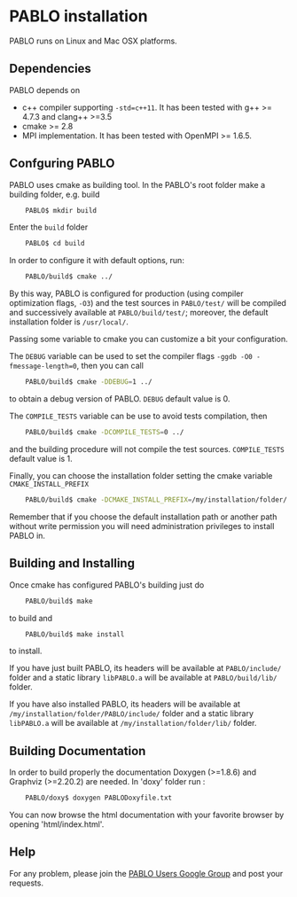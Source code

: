 # PABLO installation

PABLO runs on Linux and Mac OSX platforms.

## Dependencies
PABLO depends on
* c++ compiler supporting `-std=c++11`. It has been tested with g++ >= 4.7.3 and clang++ >=3.5
* cmake >= 2.8
* MPI implementation. It has been tested with OpenMPI >= 1.6.5. 

## Confguring PABLO
PABLO uses cmake as building tool.
In the PABLO's root folder make a building folder, e.g. build
```bash
	PABLO$ mkdir build
```
Enter the `build` folder
```bash
	PABLO$ cd build
```
 In order to configure it with default options, run:
```bash
	PABLO/build$ cmake ../
```
 By this way, PABLO is configured for production (using compiler optimization flags, `-O3`) and the test sources in `PABLO/test/` will be compiled and successively available at `PABLO/build/test/`; moreover, the default installation folder is `/usr/local/`.

Passing some variable to cmake you can customize a bit your configuration.

The `DEBUG` variable can be used to set the compiler flags `-ggdb -O0 -fmessage-length=0`, then you can call
```bash
	PABLO/build$ cmake -DDEBUG=1 ../	
```
to obtain a debug version of PABLO. `DEBUG` default value is 0.

The `COMPILE_TESTS` variable can be use to avoid tests compilation, then
```bash
	PABLO/build$ cmake -DCOMPILE_TESTS=0 ../	
```
and the building procedure will not compile the test sources. `COMPILE_TESTS` default value is 1.

Finally, you can choose the installation folder setting the cmake variable `CMAKE_INSTALL_PREFIX`
```bash
	PABLO/build$ cmake -DCMAKE_INSTALL_PREFIX=/my/installation/folder/ ../	
```
Remember that if you choose the default installation path or another path without write permission you will need administration privileges to install PABLO in.

## Building and Installing
Once cmake has configured PABLO's building just do
```bash
	PABLO/build$ make	
```
to build and
```bash
	PABLO/build$ make install	
```
to install.

If you have just built PABLO, its headers will be available at `PABLO/include/` folder and a static library `libPABLO.a` will be available at `PABLO/build/lib/` folder.

If you have also installed PABLO, its headers will be available at `/my/installation/folder/PABLO/include/` folder and a static library `libPABLO.a` will be available at `/my/installation/folder/lib/` folder.

## Building Documentation
In order to build properly the documentation Doxygen (>=1.8.6) and Graphviz (>=2.20.2) are needed.
In 'doxy' folder run :
```bash
	PABLO/doxy$ doxygen PABLODoxyfile.txt
```
You can now browse the html documentation with your favorite browser by opening 'html/index.html'.

## Help
For any problem, please join the <a href="https://groups.google.com/forum/#!forum/pablo-users" target="pablousers">PABLO Users Google Group</a> and post your requests.